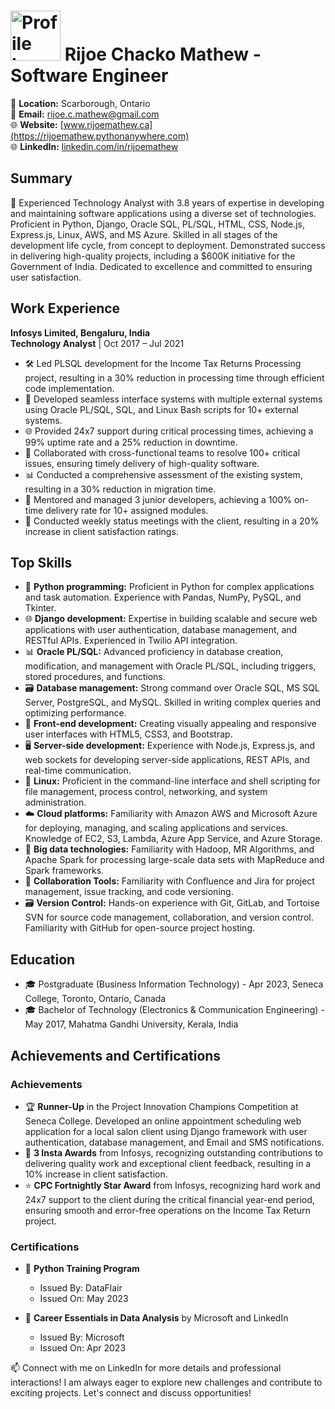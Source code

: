 # <img src="https://avatars.githubusercontent.com/u/17834899?s=400&u=93ef575f326b726530e3d7a511c5dc6978945f7e&v=4" alt="Profile Image" width="80"> Rijoe Chacko Mathew - Software Engineer

📍 **Location:** Scarborough, Ontario  
📧 **Email:** rijoe.c.mathew@gmail.com  
🌐 **Website:** [www.rijoemathew.ca](https://rijoemathew.pythonanywhere.com)  
🌐 **LinkedIn:** [linkedin.com/in/rijoemathew](https://linkedin.com/in/rijoemathew)

## Summary

🚀 Experienced Technology Analyst with 3.8 years of expertise in developing and maintaining software applications using a diverse set of technologies. Proficient in Python, Django, Oracle SQL, PL/SQL, HTML, CSS, Node.js, Express.js, Linux, AWS, and MS Azure. Skilled in all stages of the development life cycle, from concept to deployment. Demonstrated success in delivering high-quality projects, including a $600K initiative for the Government of India. Dedicated to excellence and committed to ensuring user satisfaction.

## Work Experience

**Infosys Limited, Bengaluru, India**  
**Technology Analyst** | Oct 2017 – Jul 2021

- 🛠️ Led PLSQL development for the Income Tax Returns Processing project, resulting in a 30% reduction in processing time through efficient code implementation.
- 🔄 Developed seamless interface systems with multiple external systems using Oracle PL/SQL, SQL, and Linux Bash scripts for 10+ external systems.
- 🌐 Provided 24x7 support during critical processing times, achieving a 99% uptime rate and a 25% reduction in downtime.
- 🤝 Collaborated with cross-functional teams to resolve 100+ critical issues, ensuring timely delivery of high-quality software.
- 📊 Conducted a comprehensive assessment of the existing system, resulting in a 30% reduction in migration time.
- 👥 Mentored and managed 3 junior developers, achieving a 100% on-time delivery rate for 10+ assigned modules.
- 📆 Conducted weekly status meetings with the client, resulting in a 20% increase in client satisfaction ratings.

## Top Skills

- 🐍 **Python programming:** Proficient in Python for complex applications and task automation. Experience with Pandas, NumPy, PySQL, and Tkinter.
- 🌐 **Django development:** Expertise in building scalable and secure web applications with user authentication, database management, and RESTful APIs. Experienced in Twilio API integration.
- 📊 **Oracle PL/SQL:** Advanced proficiency in database creation, modification, and management with Oracle PL/SQL, including triggers, stored procedures, and functions.
- 🗃️ **Database management:** Strong command over Oracle SQL, MS SQL Server, PostgreSQL, and MySQL. Skilled in writing complex queries and optimizing performance.
- 🎨 **Front-end development:** Creating visually appealing and responsive user interfaces with HTML5, CSS3, and Bootstrap.
- 🖥️ **Server-side development:** Experience with Node.js, Express.js, and web sockets for developing server-side applications, REST APIs, and real-time communication.
- 🐧 **Linux:** Proficient in the command-line interface and shell scripting for file management, process control, networking, and system administration.
- ☁️ **Cloud platforms:** Familiarity with Amazon AWS and Microsoft Azure for deploying, managing, and scaling applications and services. Knowledge of EC2, S3, Lambda, Azure App Service, and Azure Storage.
- 🔄 **Big data technologies:** Familiarity with Hadoop, MR Algorithms, and Apache Spark for processing large-scale data sets with MapReduce and Spark frameworks.
- 🤝 **Collaboration Tools:** Familiarity with Confluence and Jira for project management, issue tracking, and code versioning.
- 🗃️ **Version Control:** Hands-on experience with Git, GitLab, and Tortoise SVN for source code management, collaboration, and version control. Familiarity with GitHub for open-source project hosting.

## Education

- 🎓 Postgraduate (Business Information Technology) - Apr 2023, Seneca College, Toronto, Ontario, Canada
- 🎓 Bachelor of Technology (Electronics & Communication Engineering) - May 2017, Mahatma Gandhi University, Kerala, India

## Achievements and Certifications

### Achievements

- 🏆 **Runner-Up** in the Project Innovation Champions Competition at Seneca College. Developed an online appointment scheduling web application for a local salon client using Django framework with user authentication, database management, and Email and SMS notifications.
- 🏅 **3 Insta Awards** from Infosys, recognizing outstanding contributions to delivering quality work and exceptional client feedback, resulting in a 10% increase in client satisfaction.
- ⭐ **CPC Fortnightly Star Award** from Infosys, recognizing hard work and 24x7 support to the client during the critical financial year-end period, ensuring smooth and error-free operations on the Income Tax Return project.

### Certifications

- 📜 **Python Training Program**
  - Issued By: DataFlair
  - Issued On: May 2023

- 📜 **Career Essentials in Data Analysis** by Microsoft and LinkedIn
  - Issued By: Microsoft
  - Issued On: Apr 2023

📫 Connect with me on LinkedIn for more details and professional interactions! I am always eager to explore new challenges and contribute to exciting projects. Let's connect and discuss opportunities!
